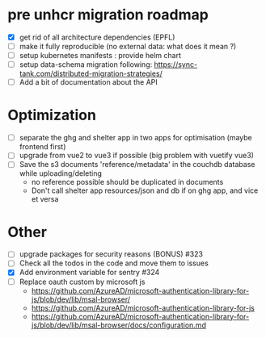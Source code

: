# pre unhcr migration roadmap

- [x] get rid of all architecture dependencies (EPFL)
- [ ] make it fully reproducible (no external data: what does it mean ?)
- [ ] setup kubernetes manifests : provide helm chart
- [ ] setup data-schema migration following: https://sync-tank.com/distributed-migration-strategies/
- [ ] Add a bit of documentation about the API

# Optimization
- [ ] separate the ghg and shelter app in two apps for optimisation (maybe frontend first)
- [ ] upgrade from vue2 to vue3 if possible (big problem with vuetify vue3)
- [ ] Save the s3 documents 'reference/metadata' in the couchdb database while uploading/deleting
  - no reference possible should be duplicated in documents
  - Don't call shelter app resources/json and db if on ghg app, and vice et versa

# Other
- [ ] upgrade packages for security reasons (BONUS) #323
- [ ] Check all the todos in the code and move them to issues
- [x] Add environment variable for sentry #324
- [ ] Replace oauth custom by microsoft js
  - https://github.com/AzureAD/microsoft-authentication-library-for-js/blob/dev/lib/msal-browser/
  - https://github.com/AzureAD/microsoft-authentication-library-for-js
  - https://github.com/AzureAD/microsoft-authentication-library-for-js/blob/dev/lib/msal-browser/docs/configuration.md

# Monitoring
- [ ] Add prometheus for monitoring and alerting ? https://medium.com/hackernoon/monitoring-couchdb-with-prometheus-grafana-and-docker-4693bc8408f0


# For testing purposes
- We can create a custom tenant: https://learn.microsoft.com/en-us/azure/active-directory-b2c/tutorial-create-tenant
- We can register a SPA: https://learn.microsoft.com/en-us/azure/active-directory-b2c/tutorial-register-spa


# UNHCR TENANT: 
VUE_APP_AUTH_TENANT_ID=8f8086c8-e0b7-4840-b2a3-c3dd1453c704
VUE_APP_AUTH_CLIENT_ID=6b74559f-d9d7-4fa6-a90e-da9199bf55ac

# UNHCR.2xyx
VUE_APP_AUTH_TENANT_ID=48617df8-fd3d-471b-8f71-dcf99a2ceb27
VUE_APP_AUTH_CLIENT_ID=36909dba-bdd4-435e-a2dc-f522a105ab2f


# Dead code removal

## router
- [ ] remove the Error route
- [ ] remove the userRoutes 

## plugins
- [ ] remove i18n (node-fetch)
- [ ] remove "downloadjs": "^1.4.7", third app
- [ ] exceljs third app

- [ ] remove oauth-pkce when msal-browser is workin properly


## gtag in env variable

## other 

- [ ] remove Vue.prototype.window = window;
- [ ] themeDark dead code


## vuex
- [ ] Energy Module should be removed
- [ ] Maybe look into deleting ConfigModule
